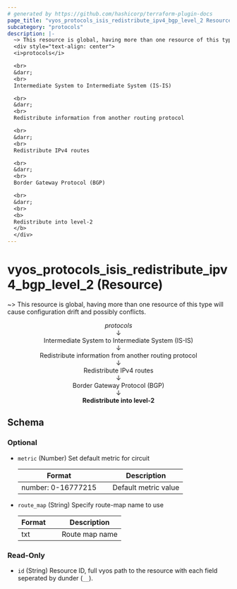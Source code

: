 ```yaml
---
# generated by https://github.com/hashicorp/terraform-plugin-docs
page_title: "vyos_protocols_isis_redistribute_ipv4_bgp_level_2 Resource - vyos"
subcategory: "protocols"
description: |-
  ~> This resource is global, having more than one resource of this type will cause configuration drift and possibly conflicts.
  <div style="text-align: center">
  <i>protocols</i>

  <br>
  &darr;
  <br>
  Intermediate System to Intermediate System (IS-IS)

  <br>
  &darr;
  <br>
  Redistribute information from another routing protocol

  <br>
  &darr;
  <br>
  Redistribute IPv4 routes

  <br>
  &darr;
  <br>
  Border Gateway Protocol (BGP)

  <br>
  &darr;
  <br>
  <b>
  Redistribute into level-2
  </b>
  </div>
---
```


# vyos_protocols_isis_redistribute_ipv4_bgp_level_2 (Resource)

~> This resource is global, having more than one resource of this type will cause configuration drift and possibly conflicts.

<div style="text-align: center">
<i>protocols</i>

<br>
&darr;
<br>
Intermediate System to Intermediate System (IS-IS)

<br>
&darr;
<br>
Redistribute information from another routing protocol

<br>
&darr;
<br>
Redistribute IPv4 routes

<br>
&darr;
<br>
Border Gateway Protocol (BGP)

<br>
&darr;
<br>
<b>
Redistribute into level-2
</b>
</div>



<!-- schema generated by tfplugindocs -->
## Schema

### Optional

- `metric` (Number) Set default metric for circuit

    |  Format &emsp; | Description  |
    |----------|---------------|
    |  number: 0-16777215  &emsp; |  Default metric value  |
- `route_map` (String) Specify route-map name to use

    |  Format &emsp; | Description  |
    |----------|---------------|
    |  txt  &emsp; |  Route map name  |

### Read-Only

- `id` (String) Resource ID, full vyos path to the resource with each field seperated by dunder (`__`).
